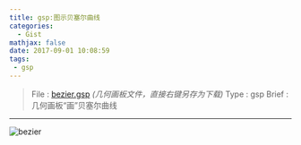 ```yaml
---
title: gsp:图示贝塞尔曲线
categories:
  - Gist
mathjax: false
date: 2017-09-01 10:08:59
tags:
 - gsp
---
```


> File : [bezier.gsp](bezier.gsp) *(几何画板文件，直接右键另存为下载)*
> Type : gsp
> Brief : 几何画板“画”贝塞尔曲线 

<!-- more -->

---

![bezier](bezier.png)
